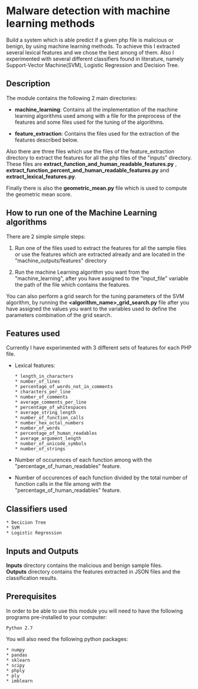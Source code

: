 # Malware detection with machine learning methods

Build a system which is able predict if a given php file is malicious or benign, by using machine learning methods. To achieve this I extracted several lexical features and we chose the best among of them. Also I experimented with several different classifiers found in literature, namely Support-Vector Machine(SVM), Logistic Regression and Decision Tree.

## Description

The module contains the following 2 main directories:
* **machine_learning**: Contains all the implementation of the machine learning algorithms used among with a file for the 
preprocess of the features and some files used for the tuning of the algorithms.

* **feature_extraction**: Contains the files used for the extraction of the features described below.

Also there are three files which use the files of the feature_extraction directory to extract the features for all the 
php files of the "inputs" directory. These files are **extract_function_and_human_readable_features.py**
, **extract_function_percent_and_human_readable_features.py** and **extract_lexical_features.py**.

Finally there is also the **geometric_mean.py** file which is used to compute the geometric mean score.

## How to run one of the Machine Learning algorithms

There are 2 simple simple steps:
1. Run one of the files used to extract the features for all the sample files or use the features
 which are extracted already and are located in the "machine_outputs/features" directory

2. Run the machine Learning algorithm you want from the "machine_learning", after you have assigned to the 
"input_file" variable the path of the file which contains the features.

You can also perform a grid search for the tuning parameters of the SVM algorithm,
by running the **<algorithm_name>_grid_search.py** file after you have assigned the values you want 
to the variables used to define the parameters combination of the grid search.

## Features used

Currently I have experimented with 3 different sets of features for each PHP file.

* Lexical features:

      * length_in_characters
      * number_of_lines
      * percentage_of_words_not_in_comments
      * characters_per_line
      * number_of_comments
      * average_comments_per_line
      * percentage_of_whitespaces
      * average_string_length
      * number_of_function_calls
      * number_hex_octal_numbers
      * number_of_words
      * percentage_of_human_readables
      * average_argument_length
      * number_of_unicode_symbols
      * number_of_strings

* Number of occurences of each function among with the "percentage_of_human_readables" feature.

* Number of occurences of each function divided by the total number of function calls in the file among with the "percentage_of_human_readables" feature.



## Classifiers used

    * Decicion Tree
    * SVM
    * Logistic Regression

## Inputs and Outputs

**Inputs** directory contains the malicious and benign sample files.  
**Outputs** directory contains the features extracted in JSON files and the classification results.

## Prerequisites

In order to be able to use this module you will need to have the following programs pre-installed to your computer:
	
    Python 2.7

You will also need the following python packages:

    * numpy
    * pandas
    * sklearn
    * scipy
    * phply
    * ply
    * imblearn
